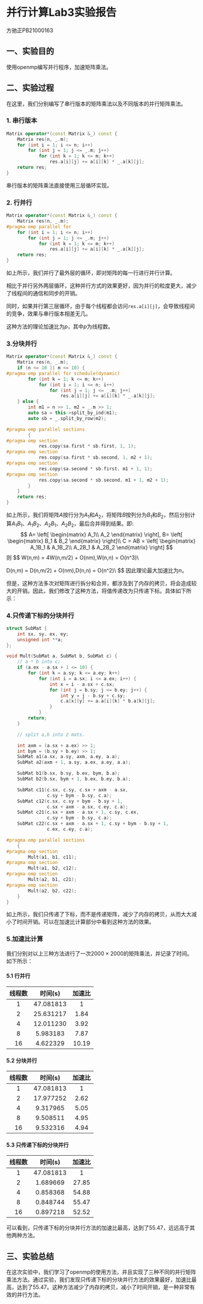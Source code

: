 # 并行计算Lab3实验报告
方驰正PB21000163
## 一、实验目的
使用openmp编写并行程序，加速矩阵乘法。
## 二、实验过程
在这里，我们分别编写了串行版本的矩阵乘法以及不同版本的并行矩阵乘法。

### 1. 串行版本
```c++
Matrix operator*(const Matrix &_) const {
    Matrix res(n, _.m);
    for (int i = 1; i <= n; i++)
        for (int j = 1; j <= _.m; j++)
            for (int k = 1; k <= m; k++)
                res.a[i][j] += a[i][k] * _.a[k][j];
    return res;
}
```
串行版本的矩阵乘法直接使用三层循环实现。
### 2. 行并行
```c++
Matrix operator*(const Matrix &_) const {
    Matrix res(n, _.m);
#pragma omp parallel for
    for (int i = 1; i <= n; i++)
        for (int j = 1; j <= _.m; j++)
            for (int k = 1; k <= m; k++)
                res.a[i][j] += a[i][k] * _.a[k][j];
    return res;
}
```
如上所示，我们并行了最外层的循环，即对矩阵的每一行进行并行计算。

相比于并行另外两层循环，这种并行方式的效果更好，因为并行的粒度更大，减少了线程间的通信和同步的开销。

同时，如果并行第三层循环，由于每个线程都会访问`res.a[i][j]`，会导致线程间的竞争，效果与串行版本相差无几。

这种方法的理论加速比为$p$，其中$p$为线程数。
### 3.分块并行
```c++
Matrix operator*(const Matrix &_) const {
    Matrix res(n, _.m);
    if (n <= 10 || m <= 10) {
#pragma omp parallel for schedule(dynamic)
        for (int k = 1; k <= m; k++)
            for (int i = 1; i <= n; i++)
                for (int j = 1; j <= _.m; j++)
                    res.a[i][j] += a[i][k] * _.a[k][j];
    } else {
        int m1 = n >> 1, m2 = _.m >> 1;
        auto sa = this->split_by_ind(m1);
        auto sb = _.split_by_row(m2);

#pragma omp parallel sections
        {
#pragma omp section
            res.copy(sa.first * sb.first, 1, 1);
#pragma omp section
            res.copy(sa.first * sb.second, 1, m2 + 1);
#pragma omp section
            res.copy(sa.second * sb.first, m1 + 1, 1);
#pragma omp section
            res.copy(sa.second * sb.second, m1 + 1, m2 + 1);
        }
    }
    return res;
}
```
如上所示，我们将矩阵$A$按行分为$A_1$和$A_2$，将矩阵$B$按列分为$B_1$和$B_2$，然后分别计算$A_1B_1$、$A_1B_2$、$A_2B_1$、$A_2B_2$，最后合并得到结果。即:
$$
A=
\left[
\begin{matrix}
A_1\\
A_2
\end{matrix}
\right],
B=
\left[
\begin{matrix}
B_1 & B_2
\end{matrix}
\right]\\
C = AB = \left[
\begin{matrix}
A_1B_1 & A_1B_2\\
A_2B_1 & A_2B_2
\end{matrix}
\right]
$$
则
$$
W(n,m) = 4W(n,m/2) + O(nm),W(n,n) = O(n^3)\\

D(n,m) = D(n,m/2) + O(nm),D(n,n) = O(n^2)\\
$$
因此理论最大加速比为$n$。

但是，这种方法多次对矩阵进行拆分和合并，都涉及到了内存的拷贝，将会造成较大的开销。因此，我们修改了这种方法，将值传递改为只传递下标。具体如下所示：
### 4.只传递下标的分块并行
```c++
struct SubMat {
    int sx, sy, ex, ey;
    unsigned int **a;
};

void Mult(SubMat a, SubMat b, SubMat c) {
    // a * b into c;
    if (a.ex - a.sx + 1 <= 10) {
        for (int k = a.sy; k <= a.ey; k++)
            for (int i = a.sx; i <= a.ex; i++) {
                int x = i - a.sx + c.sx;
                for (int j = b.sy; j <= b.ey; j++) {
                    int y = j - b.sy + c.sy;
                    c.a[x][y] += a.a[i][k] * b.a[k][j];
                }
            }
        return;
    }

    // split a,b into 2 mats.

    int axm = (a.sx + a.ex) >> 1;
    int bym = (b.sy + b.ey) >> 1;
    SubMat a1(a.sx, a.sy, axm, a.ey, a.a);
    SubMat a2(axm + 1, a.sy, a.ex, a.ey, a.a);

    SubMat b1(b.sx, b.sy, b.ex, bym, b.a);
    SubMat b2(b.sx, bym + 1, b.ex, b.ey, b.a);

    SubMat c11(c.sx, c.sy, c.sx + axm - a.sx,
               c.sy + bym - b.sy, c.a);
    SubMat c12(c.sx, c.sy + bym - b.sy + 1,
               c.sx + axm - a.sx, c.ey, c.a);
    SubMat c21(c.sx + axm - a.sx + 1, c.sy, c.ex,
               c.sy + bym - b.sy, c.a);
    SubMat c22(c.sx + axm - a.sx + 1, c.sy + bym - b.sy + 1,
               c.ex, c.ey, c.a);

#pragma omp parallel sections
    {
#pragma omp section
        Mult(a1, b1, c11);
#pragma omp section
        Mult(a1, b2, c12);
#pragma omp section
        Mult(a2, b1, c21);
#pragma omp section
        Mult(a2, b2, c22);
    }
}
```
如上所示，我们只传递了下标，而不是传递矩阵，减少了内存的拷贝，从而大大减小了时间开销。可以在加速比计算部分中看到这种方法的效果。
### 5.加速比计算
我们分别对以上三种方法进行了一次$2000\times 2000$的矩阵乘法，并记录了时间。如下所示：

#### 5.1 行并行
<!-- ab3 git:(main) ✗ export OMP_NUM_THREADS=1
➜  lab3 git:(main) ✗ ./code
sum is 1077213584.
Time elapsed is 47.081813.
➜  lab3 git:(main) ✗ export OMP_NUM_THREADS=2 
➜  lab3 git:(main) ✗ ./code                  
sum is 1077213584.
Time elapsed is 25.631217.
➜  lab3 git:(main) ✗ export OMP_NUM_THREADS=4
➜  lab3 git:(main) ✗ ./code                  
sum is 1077213584.
Time elapsed is 12.011230.
➜  lab3 git:(main) ✗ export OMP_NUM_THREADS=8
➜  lab3 git:(main) ✗ ./code                  
sum is 1077213584.
Time elapsed is 5.983183.
➜  lab3 git:(main) ✗ export OMP_NUM_THREADS=16
➜  lab3 git:(main) ✗ ./code                   
sum is 1077213584.
Time elapsed is 4.622329. -->
|线程数|时间(s)|加速比|
|:-:|:-:|:-:|
|1|47.081813|1|
|2|25.631217|1.84|
|4|12.011230|3.92|
|8|5.983183|7.87|
|16|4.622329|10.19|

#### 5.2 分块并行
<!-- ➜  lab3 git:(main) ✗ export OMP_NUM_THREADS=2
➜  lab3 git:(main) ✗ ./code2                 
sum is 1077213584.
Time elapsed is 17.977252.
➜  lab3 git:(main) ✗ export OMP_NUM_THREADS=4
➜  lab3 git:(main) ✗ ./code2                 
sum is 1077213584.
Time elapsed is 9.317965.
➜  lab3 git:(main) ✗ export OMP_NUM_THREADS=8
➜  lab3 git:(main) ✗ ./code2                 
sum is 1077213584.
Time elapsed is 9.508511.
➜  lab3 git:(main) ✗ export OMP_NUM_THREADS=16
➜  lab3 git:(main) ✗ ./code2                  
sum is 1077213584.
Time elapsed is 9.532316. -->
|线程数|时间(s)|加速比|
|:-:|:-:|:-:|
|1|47.081813|1|
|2|17.977252|2.62|
|4|9.317965|5.05|
|8|9.508511|4.95|
|16|9.532316|4.94|

#### 5.3 只传递下标的分块并行
<!--  export OMP_NUM_THREADS=2           
➜  lab3 git:(main) ✗ ./code3
sum is 1077213584.
Time elapsed is 1.689669.
➜  lab3 git:(main) ✗ export OMP_NUM_THREADS=4
➜  lab3 git:(main) ✗ ./code3                 
sum is 1077213584.
Time elapsed is 0.858368.
➜  lab3 git:(main) ✗ export OMP_NUM_THREADS=8
➜  lab3 git:(main) ✗ ./code3                 
sum is 1077213584.
Time elapsed is 0.848744.
➜  lab3 git:(main) ✗ export OMP_NUM_THREADS=16
➜  lab3 git:(main) ✗ ./code3                  
sum is 1077213584.
Time elapsed is 0.897218. -->

|线程数|时间(s)|加速比|
|:-:|:-:|:-:|
|1|47.081813|1|
|2|1.689669|27.85|
|4|0.858368|54.88|
|8|0.848744|55.47|
|16|0.897218|52.52|

可以看到，只传递下标的分块并行方法的加速比最高，达到了$55.47$，远远高于其他两种方法。

## 三、实验总结
在这次实验中，我们学习了openmp的使用方法，并且实现了三种不同的并行矩阵乘法方法。通过实验，我们发现只传递下标的分块并行方法的效果最好，加速比最高，达到了$55.47$。这种方法减少了内存的拷贝，减小了时间开销，是一种非常有效的并行方法。